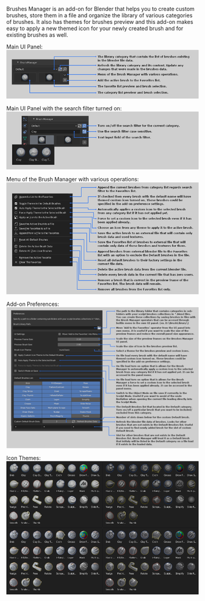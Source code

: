 Brushes Manager is an add-on for Blender that helps you to create custom brushes, store them in a file and organize the library of various categories of brushes.
It also has themes for brushes preview and this add-on makes easy to apply a new themed icon for your newly created brush and for existing brushes as well.

Main UI Panel:
![Panel](images/brush_manager_panel.png)

Main UI Panel with the search filter turned on:
![Search](images/brush_manager_search_panel.png)

Menu of the Brush Manager with various operations:
![Menu](images/brush_manager_menu.png)

Add-on Preferences:
![Preferences](images/brush_manager_preferences.png)

Icon Themes:
![Themes](images/brush_manager_themes.png)
